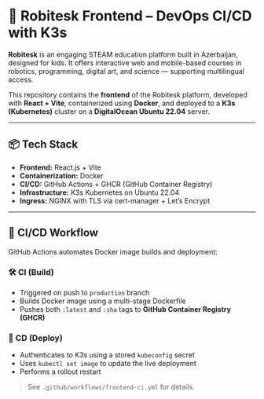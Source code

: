 # 🚀 Robitesk Frontend – DevOps CI/CD with K3s

**Robitesk** is an engaging STEAM education platform built in Azerbaijan, designed for kids. It offers interactive web and mobile-based courses in robotics, programming, digital art, and science — supporting multilingual access.

This repository contains the **frontend** of the Robitesk platform, developed with **React + Vite**, containerized using **Docker**, and deployed to a **K3s (Kubernetes)** cluster on a **DigitalOcean Ubuntu 22.04** server.

---

## 📦 Tech Stack

- **Frontend:** React.js + Vite
- **Containerization:** Docker
- **CI/CD:** GitHub Actions + GHCR (GitHub Container Registry)
- **Infrastructure:** K3s Kubernetes on Ubuntu 22.04
- **Ingress:** NGINX with TLS via cert-manager + Let’s Encrypt

---



## 🚀 CI/CD Workflow

GitHub Actions automates Docker image builds and deployment:

### 🛠 CI (Build)

- Triggered on push to `production` branch
- Builds Docker image using a multi-stage Dockerfile
- Pushes both `:latest` and `:sha` tags to **GitHub Container Registry (GHCR)**

### 🚀 CD (Deploy)

- Authenticates to K3s using a stored `kubeconfig` secret
- Uses `kubectl set image` to update the live deployment
- Performs a rollout restart

> See `.github/workflows/frontend-ci.yml` for details.




